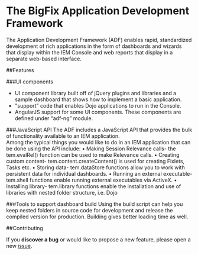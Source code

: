 # The BigFix Application Development Framework 
The Application Development Framework (ADF) enables rapid, standardized development of rich applications in the form of dashboards and wizards that display within the IEM Console 
and web reports that display in a separate web-based interface.

##Features

###UI components
- UI component library built off of jQuery plugins and libraries and a sample dashboard that shows how to implement a basic application.
- "support" code that enables Dojo applications to run in the Console.
- AngularJS support for some UI components. These components are defined under “adf-ng” module.

###JavaScript API
The ADF includes a JavaScript API that provides the bulk of functionality available to an IEM application.  
Among the typical things you would like to do in an IEM application that can be done using the API include:
•	Making Session Relevance calls- the tem.evalRel() function can be used to make Relevance calls.
•	Creating custom content-  tem.content.createContent() is used for creating Fixlets, Tasks etc.
•	Storing data- tem.dataStore functions allow you to work with persistent data for individual dashboards.
•	Running an external executable-  tem.shell functions enable running external executables via ActiveX.
•	Installing library-  tem.library functions enable the installation and use of libraries with nested folder structure, i.e. Dojo

###Tools to support dashboard build
Using the build script can help you keep nested folders in source code for development and release the compiled version for production. 
Building gives better loading time as well.

##Contributing

If you <b>discover a bug</b> or would like to propose a new feature, please open a new [issue](https://github.com/bigfix/adf/issues).

